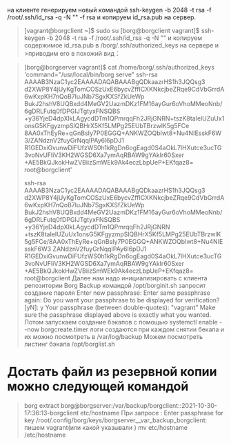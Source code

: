  на клиенте генерируем новый командой ssh-keygen -b 2048 -t rsa -f /root/.ssh/id_rsa -q -N "" -f rsa и копируем id_rsa.pub на сервер.
>[vagrant@borgclient ~]$ sudo su
>[borg@borgclient vagrant]$ ssh-keygen -b 2048 -t rsa -f /root/.ssh/id_rsa -q -N ""
>и копируем содержимое id_rsa.pub в /borg/.ssh/authorized_keys на сервере и >приводим его в похожий вид：

> [borg@borgserver vagrant]$ cat /home/borg/.ssh/authorized_keys  
> 'command="/usr/local/bin/borg serve" ssh-rsa AAAAB3NzaC1yc2EAAAADAQABAAABgQDkaazrHS1h3JQQsg3  
> d2XWP8Y4jUyKgTomCOSzUxE6bycvZffICXKNkcjbeZRqe9CdVbGrrdA6wKxpKH7nQoB7luJNb7SgxKXSfZkUeWp
> BukJ2hshV8UQBxdd4MeGV2UazmDKz1FM16ayGur6oVhoMMeoNnb/6gDRLFutq0fDPGIJTgtyxFNSQBS 
> +y36YjeD4dpXlkLAgycdDTm1QPmrqqFh2JRjGNRN+tszK8taIelUZuUx1onsG5KFgyzmpSlQBHrX5Kf5LMPg25EUbTBrzwlK5g5FCe 
> 8AA0xThEyRe+qGnBsIy7P0EGGQ+ANKWZOQbIwt8+Nu4NIEsskF6W3/ZANdznV2fuyGrNqqIPAy6l6pDJ1 
> R1GEDxiGvunwDiFUfzWS0h1kRgDn6ogEagd0S4aOkL7lHXutce3ucTG3voNvUFliV3KH2WGSD6Xa7ymAqRBAW9gYAkIr60Sxer 
> +AE5BkQJkokHwZVBiizSmWEk9Ak4eczLbpUeP+EKfqaz8= root@borgclient' 
> 
> ssh-rsa AAAAB3NzaC1yc2EAAAADAQABAAABgQDkaazrHS1h3JQQsg3
> d2XWP8Y4jUyKgTomCOSzUxE6bycvZffICXKNkcjbeZRqe9CdVbGrrdA6wKxpKH7nQoB7luJNb7SgxKXSfZkUeWp
> BukJ2hshV8UQBxdd4MeGV2UazmDKz1FM16ayGur6oVhoMMeoNnb/6gDRLFutq0fDPGIJTgtyxFNSQBS
> +y36YjeD4dpXlkLAgycdDTm1QPmrqqFh2JRjGNRN
> +tszK8taIelUZuUx1onsG5KFgyzmpSlQBHrX5Kf5LMPg25EUbTBrzwlK5g5FCe/8AA0xThEyRe+qGnBsIy7P0EGGQ+ANKWZOQbIwt8+Nu4NIEsskF6W3 
> ZANdznV2fuyGrNqqIPAy6l6pDJ1
> R1GEDxiGvunwDiFUfzWS0h1kRgDn6ogEagd0S4aOkL7lHXutce3ucTG3voNvUFliV3KH2WGSD6Xa7ymAqRBAW9gYAkIr60Sxer
> +AE5BkQJkokHwZVBiizSmWEk9Ak4eczLbpUeP+EKfqaz8= root@borgclient
 Далее нам надо инициализировать с клиента репозитории Borg Backup командой /opt/borginit.sh
> запросит создание пароля 
>Enter new passphrase: 
>Enter same passphrase again: 
>Do you want your passphrase to be displayed for verification? [yN]: y
>Your passphrase (between double-quotes): "vagrant"
>Make sure the passphrase displayed above is exactly what you wanted.
> Потом запускаем создание бэкапов с помощью systemctl enable --now borgcreate.timer
> логи создаются при каждом снятии бекапа и их можно посмотреть в /var/log/backup
> Можем посмотреть листинг бэкапа /opt/borglist.sh

# Достать файл из резервной копии можно слeдующей командой
> borg extract borg@borgserver:/var/backup/borgclient::2021-10-30-17:36:13-borgclient etc/hostname
> При запросе :
> Enter passphrase for key /root/.config/borg/keys/borgserver__var_backup_borgclient:
> пишем vagrant(или какой указывали )
> mv etc/hostname /etc/hostname

